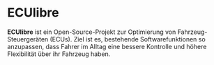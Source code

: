 # ECUlibre
**ECUlibre** ist ein Open-Source-Projekt zur Optimierung von Fahrzeug-Steuergeräten (ECUs).   Ziel ist es, bestehende Softwarefunktionen so anzupassen, dass Fahrer im Alltag eine   bessere Kontrolle und höhere Flexibilität über ihr Fahrzeug haben.
